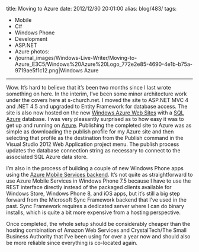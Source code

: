 title: Moving to Azure
date: 2012/12/30 20:01:00
alias: blog/483/
tags:
- Mobile
- C#
- Windows Phone
- Development
- ASP.NET
- Azure
photos:
- /journal_images/Windows-Live-Writer/Moving-to-Azure_E3C5/Windows%20Azure%20Logo_772e2e85-4690-4e1b-b75a-9719ae5f1c12.png|Windows Azure
---
Wow. It’s hard to believe that it’s been two months since I last wrote something on here. In the interim, I’ve been some minor architecture work under the covers here at s-church.net. I moved the site to ASP.NET MVC 4 and .NET 4.5 and upgraded to Entity Framework for database access. The site is also now hosted on the new [Windows Azure Web Sites](http://www.windowsazure.com/en-us/home/scenarios/web-sites/) with a [SQL Azure](http://www.windowsazure.com/en-us/home/features/data-management/) database. I was very pleasantly surprised as to how easy it was to get up and running on [Azure](http://www.windowsazure.com/). Publishing the completed site to Azure was as simple as downloading the publish profile for my Azure site and then selecting that profile as the destination from the Publish command in the Visual Studio 2012 Web Application project menu. The publish process updates the database connection string as necessary to connect to the associated SQL Azure data store.

I’m also in the process of building a couple of new Windows Phone apps using the [Azure Mobile Services backend](http://www.windowsazure.com/en-us/home/scenarios/mobile-services/). It’s not quite as straightforward to use Azure Mobile Services in Windows Phone 7.5 because I have to use the REST interface directly instead of the packaged clients available for Windows Store, Windows Phone 8, and iOS apps, but it’s still a big step forward from the Microsoft Sync Framework backend that I’ve used in the past. Sync Framework requires a dedicated server where I can do binary installs, which is quite a bit more expensive from a hosting perspective.

Once completed, the whole setup should be considerably cheaper than the hosting combination of Amazon Web Services and CrystalTech/The Small Business Authority that I’ve been using for over a year now and should also be more reliable since everything is co-located again.
